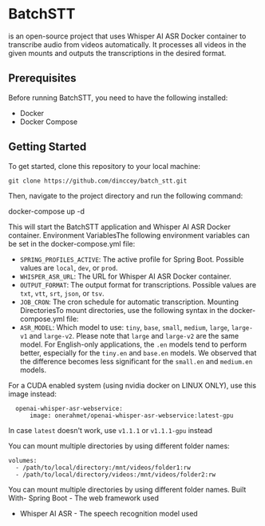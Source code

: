 # BatchSTT
is an open-source project that uses Whisper AI ASR Docker container to transcribe audio from videos automatically. It processes all videos in the given mounts and outputs the transcriptions in the desired format.

## Prerequisites
Before running BatchSTT, you need to have the following installed:
- Docker
- Docker Compose
## Getting Started
To get started, clone this repository to your local machine:

`git clone https://github.com/dinccey/batch_stt.git`

Then, navigate to the project directory and run the following command:

docker-compose up -d

This will start the BatchSTT application and Whisper AI ASR Docker container.
Environment VariablesThe following environment variables can be set in the docker-compose.yml file:
- ```SPRING_PROFILES_ACTIVE```: The active profile for Spring Boot. Possible values are ```local```, ```dev```, or ```prod```.
- ```WHISPER_ASR_URL```: The URL for Whisper AI ASR Docker container.
- ```OUTPUT_FORMAT```: The output format for transcriptions. Possible values are ```txt```, ```vtt```, ```srt```, ```json```, or ```tsv```.
- ```JOB_CRON```: The cron schedule for automatic transcription.
  Mounting DirectoriesTo mount directories, use the following syntax in the docker-compose.yml file:
- ```ASR_MODEL```: Which model to use: `tiny`, `base`, `small`, `medium`, `large`, `large-v1` and `large-v2`. Please note that `large` and `large-v2` are the same model.
  For English-only applications, the `.en` models tend to perform better, especially for the `tiny.en` and `base.en` models.
  We observed that the difference becomes less significant for the `small.en` and `medium.en` models.

For a CUDA enabled system (using nvidia docker on LINUX ONLY), use this image instead:
```
  openai-whisper-asr-webservice:
      image: onerahmet/openai-whisper-asr-webservice:latest-gpu
```
In case `latest` doesn't work, use `v1.1.1` or `v1.1.1-gpu` instead

You can mount multiple directories by using different folder names:
```
volumes:
  - /path/to/local/directory:/mnt/videos/folder1:rw
  - /path/to/local/directory/videos:/mnt/videos/folder2:rw
```

You can mount multiple directories by using different folder names.
Built With- Spring Boot - The web framework used
- Whisper AI ASR - The speech recognition model used
